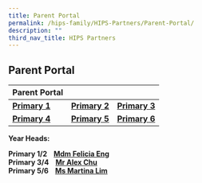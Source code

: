 ```yaml
---
title: Parent Portal
permalink: /hips-family/HIPS-Partners/Parent-Portal/
description: ""
third_nav_title: HIPS Partners
---
```

## Parent Portal 


| Parent Portal | |  |
| -------- | -------- | -------- |
| **[Primary 1](https://staging.d2b4at95lsu703.amplifyapp.com/hips-family/HIPS-Partners/Primary-1-Parent-Portal/)**     | **[Primary 2](https://staging.d2b4at95lsu703.amplifyapp.com/hips-family/HIPS-Partners/Primary-2-Parent-Portal/)**   | **[Primary 3](https://staging.d2b4at95lsu703.amplifyapp.com/hips-family/HIPS-Partners/Primary-3-Parent-Portal/)**     |
| **[Primary 4](https://staging.d2b4at95lsu703.amplifyapp.com/hips-family/HIPS-Partners/Primary-4-Parent-Portal/)**     | **[Primary 5](https://staging.d2b4at95lsu703.amplifyapp.com/hips-family/HIPS-Partners/Primary-5-Parent-Portal/)**     | **[Primary 6](https://staging.d2b4at95lsu703.amplifyapp.com/hips-family/HIPS-Partners/Primary-6-Parent-Portal)**     |



**Year Heads:**

**Primary 1/2    [Mdm Felicia Eng](mailto:eng_li_yun_felicia@moe.edu.sg)  
Primary 3/4    [Mr Alex Chu](mailto:chu_yunfeng_alex@moe.edu.sg)  
Primary 5/6    [Ms Martina Lim](mailto:lim_soo_ngee_martina@moe.edu.sg)**